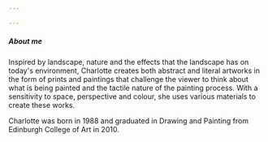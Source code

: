```yaml
---

---
```

##### About me

Inspired by landscape, nature and the effects that the landscape has on today's environment, Charlotte creates both abstract and literal artworks in the form of prints and paintings that challenge the viewer to think about what is being painted and the tactile nature of the painting process. With a sensitivity to space, perspective and colour, she uses various materials to create these works.

Charlotte was born in 1988 and graduated in Drawing and Painting from Edinburgh College of Art in 2010.